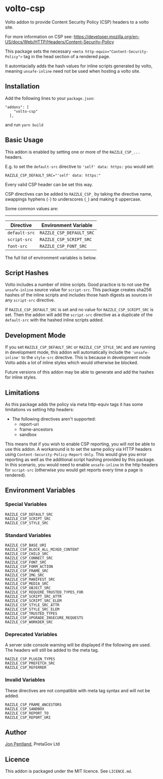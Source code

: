# volto-csp

Volto addon to provide Content Security Policy (CSP) headers to a volto site.

For more information on CSP see: https://developer.mozilla.org/en-US/docs/Web/HTTP/Headers/Content-Security-Policy

This package sets the necessary `<meta http-equiv="Content-Security-Policy">` tag in the head section of a rendered page.

It automtacially adds the hash values for inline scripts generated by volto, meaning `unsafe-inline` need not be used when hosting a volto site.

## Installation

Add the following lines to your `package.json`:

```
"addons": [
    "volto-csp"
  ],
```

and run `yarn build`

## Basic Usage

This addon is enabled by setting one or more of the `RAZZLE_CSP_...` headers.

E.g. to set the `default-src` directive to `'self' data: https:` you would set:

```
RAZZLE_CSP_DEFAULT_SRC="'self' data: https:"
```

Every valid CSP header can be set this way.

CSP directives can be added to `RAZZLE_CSP_` by taking the directive name, swappings hyphens (`-`) to underscores (`_`) and making it uppercase.

Some common values are:

---
Directive|Environment Variable
-|-
`default-src`|`RAZZLE_CSP_DEFAULT_SRC`
`script-src`|`RAZZLE_CSP_SCRIPT_SRC`
`font-src`|`RAZZLE_CSP_FONT_SRC`


The full list of environment variables is below.

## Script Hashes

Volto includes a number of inline scripts. Good practice is to not use the `unsafe-inline` source value for `script-src`. This package creates sha256 hashes of the inline scripts and includes those hash digests as sources in any `script-src` directive.

If `RAZZLE_CSP_DEFAULT_SRC` is set and no value for `RAZZLE_CSP_SCRIPT_SRC` is set. Then the addon will add the `script-src` directive as a duplicate of the `default-src` with the hashed inline scripts added.

## Development Mode

If you set `RAZZLE_CSP_DEFAULT_SRC` or `RAZZLE_CSP_STYLE_SRC` and are running in development mode, this addon will automatically include the `'unsafe-inline'` to the `style-src` directive. This is because in development mode Volto adds a lot of inline styles which would otherwise be blocked.

Future versions of this addon may be able to generate and add the hashes for inline styles.
## Limitations

As this package adds the policy via meta http-equiv tags it has some limitations vs setting http headers:

 -  The following directives aren't supported:
    - report-uri
    - frame-ancestors
    - sandbox

This means that if you wish to enable CSP reporting, you will not be able to use this addon. A workaround is to set the same policy via HTTP headers using `Content-Security-Policy-Report-Only`. This would give you error reporting as well as the additional script hashing provided by this package. In this scenario, you would need to enable `unsafe-inline` in the http headers for `script-src` (otherwise you would get reports every time a page is rendered).

## Environment Variables

### Special Variables

```
RAZZLE_CSP_DEFAULT_SRC
RAZZLE_CSP_SCRIPT_SRC
RAZZLE_CSP_STYLE_SRC
```
### Standard Variables

```
RAZZLE_CSP_BASE_URI
RAZZLE_CSP_BLOCK_ALL_MIXED_CONTENT
RAZZLE_CSP_CHILD_SRC
RAZZLE_CSP_CONNECT_SRC
RAZZLE_CSP_FONT_SRC
RAZZLE_CSP_FORM_ACTION
RAZZLE_CSP_FRAME_SRC
RAZZLE_CSP_IMG_SRC
RAZZLE_CSP_MANIFEST_SRC
RAZZLE_CSP_MEDIA_SRC
RAZZLE_CSP_OBJECT_SRC
RAZZLE_CSP_REQUIRE_TRUSTED_TYPES_FOR
RAZZLE_CSP_SCRIPT_SRC_ATTR
RAZZLE_CSP_SCRIPT_SRC_ELEM
RAZZLE_CSP_STYLE_SRC_ATTR
RAZZLE_CSP_STYLE_SRC_ELEM
RAZZLE_CSP_TRUSTED_TYPES
RAZZLE_CSP_UPGRADE_INSECURE_REQUESTS
RAZZLE_CSP_WORKDER_SRC
```
### Deprecated Variables

A server side console warning will be displayed if the following are used. The headers will still be added to the meta tag.

```
RAZZLE_CSP_PLUGIN_TYPES
RAZZLE_CSP_PREFETCH_SRC
RAZZLE_CSP_REFERRER
```
### Invalid Variables

These directives are not compatible with meta tag syntax and will not be added.

```
RAZZLE_CSP_FRAME_ANCESTORS
RAZZLE_CSP_SANDBOX
RAZZLE_CSP_REPORT_TO
RAZZLE_CSP_REPORT_URI
```

## Author

[Jon Pentland](https://github.com/instification), PretaGov Ltd

## Licence

This addon is packaged under the MIT licence. See `LICENCE.md`.


